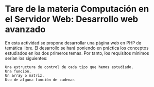 # Tare de la materia Computación en el Servidor Web: Desarrollo web avanzado 

En esta actividad se propone desarrollar una página web en PHP de temática libre. El desarrollo se hará poniendo en práctica los conceptos estudiados en los dos primeros temas. Por tanto, los requisitos mínimos serían los siguientes:

    Una estructura de control de cada tipo que hemos estudiado.
    Una función.
    Un array o matriz.
    Uso de alguna función de cadenas
